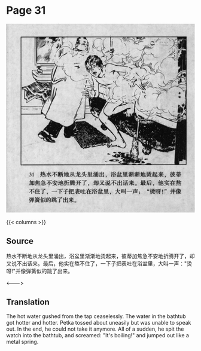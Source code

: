 # Page 31

 ![biao page](./../../../images/biao/seifert0726_biao_0035_031.jpg)

{{< columns >}}

## Source

热水不断地从龙头里涌出，浴盆里渐渐地烫起来，彼蒂加焦急不安地折腾开了，却又说不出话来。最后，他实在熬不住了，一下子把表吐在浴盆里，大叫一声："烫呀!"并像弹簧似的跳了出来。

<--->

## Translation

The hot water gushed from the tap ceaselessly. The water in the bathtub got hotter and hotter. Petka tossed about uneasily but was unable to speak out. In the end, he could not take it anymore. All of a sudden, he spit the watch into the bathtub, and screamed: "It's boiling!" and jumped out like a metal spring.